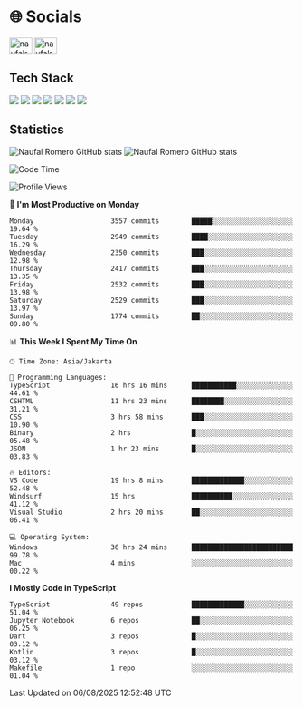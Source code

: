 <h1 align="">🌐 Socials</h1>
<p align="left">
<a href="https://linkedin.com/in/naufal-romero-putra-pratama-9ab816177/" target="blank"><img align="center" src="https://raw.githubusercontent.com/rahuldkjain/github-profile-readme-generator/master/src/images/icons/Social/linked-in-alt.svg" alt="naufalromero" height="30" width="40" /></a>
<a href="https://instagram.com/naufalromero" target="blank"><img align="center" src="https://raw.githubusercontent.com/rahuldkjain/github-profile-readme-generator/master/src/images/icons/Social/instagram.svg" alt="naufalromero" height="30" width="40" /></a>
</p>


<h2 align="">Tech Stack</h2>
<div align="">
  <img src="https://img.shields.io/badge/next.js-000000?style=for-the-badge&logo=nextdotjs&logoColor=white"/>
 <img src="https://img.shields.io/badge/typescript-%23007ACC.svg?style=for-the-badge&logo=typescript&logoColor=white"/>
 <img src="https://img.shields.io/badge/react-%2320232a.svg?style=for-the-badge&logo=react&logoColor=%2361DAFB"/>
 <img src="https://img.shields.io/badge/tailwindcss-%2338B2AC.svg?style=for-the-badge&logo=tailwind-css&logoColor=white"/>
 <img src="https://img.shields.io/badge/Prisma-3982CE?style=for-the-badge&logo=Prisma&logoColor=white"/>
 <img src="https://img.shields.io/badge/javascript-%23323330.svg?style=for-the-badge&logo=javascript&logoColor=%23F7DF1E"/>
 <img src="https://img.shields.io/badge/java-%23ED8B00.svg?style=for-the-badge&logo=openjdk&logoColor=white"/>
</div>


<h2 align="">Statistics</h2>
<div align="">
<img src="https://github-readme-stats-xi-nine-74.vercel.app/api?username=romves&show_icons=true&theme=tokyonight&include_all_commits=true&count_private=true" alt="Naufal Romero GitHub stats"/>
<img src="https://github-readme-stats-xi-nine-74.vercel.app/api/top-langs/?username=romves&theme=tokyonight&hide_border=false&include_all_commits=true&count_private=true&layout=compact" alt="Naufal Romero GitHub stats"/>
</div>

<!--START_SECTION:waka-->
![Code Time](http://img.shields.io/badge/Code%20Time-2%2C733%20hrs%207%20mins-blue)

![Profile Views](http://img.shields.io/badge/Profile%20Views-0-blue)

📅 **I'm Most Productive on Monday** 

```text
Monday                   3557 commits        █████░░░░░░░░░░░░░░░░░░░░   19.64 % 
Tuesday                  2949 commits        ████░░░░░░░░░░░░░░░░░░░░░   16.29 % 
Wednesday                2350 commits        ███░░░░░░░░░░░░░░░░░░░░░░   12.98 % 
Thursday                 2417 commits        ███░░░░░░░░░░░░░░░░░░░░░░   13.35 % 
Friday                   2532 commits        ███░░░░░░░░░░░░░░░░░░░░░░   13.98 % 
Saturday                 2529 commits        ███░░░░░░░░░░░░░░░░░░░░░░   13.97 % 
Sunday                   1774 commits        ██░░░░░░░░░░░░░░░░░░░░░░░   09.80 % 
```


📊 **This Week I Spent My Time On** 

```text
🕑︎ Time Zone: Asia/Jakarta

💬 Programming Languages: 
TypeScript               16 hrs 16 mins      ███████████░░░░░░░░░░░░░░   44.61 % 
CSHTML                   11 hrs 23 mins      ████████░░░░░░░░░░░░░░░░░   31.21 % 
CSS                      3 hrs 58 mins       ███░░░░░░░░░░░░░░░░░░░░░░   10.90 % 
Binary                   2 hrs               █░░░░░░░░░░░░░░░░░░░░░░░░   05.48 % 
JSON                     1 hr 23 mins        █░░░░░░░░░░░░░░░░░░░░░░░░   03.83 % 

🔥 Editors: 
VS Code                  19 hrs 8 mins       █████████████░░░░░░░░░░░░   52.48 % 
Windsurf                 15 hrs              ██████████░░░░░░░░░░░░░░░   41.12 % 
Visual Studio            2 hrs 20 mins       ██░░░░░░░░░░░░░░░░░░░░░░░   06.41 % 

💻 Operating System: 
Windows                  36 hrs 24 mins      █████████████████████████   99.78 % 
Mac                      4 mins              ░░░░░░░░░░░░░░░░░░░░░░░░░   00.22 % 
```

**I Mostly Code in TypeScript** 

```text
TypeScript               49 repos            █████████████░░░░░░░░░░░░   51.04 % 
Jupyter Notebook         6 repos             ██░░░░░░░░░░░░░░░░░░░░░░░   06.25 % 
Dart                     3 repos             █░░░░░░░░░░░░░░░░░░░░░░░░   03.12 % 
Kotlin                   3 repos             █░░░░░░░░░░░░░░░░░░░░░░░░   03.12 % 
Makefile                 1 repo              ░░░░░░░░░░░░░░░░░░░░░░░░░   01.04 % 
```




 Last Updated on 06/08/2025 12:52:48 UTC
<!--END_SECTION:waka-->
